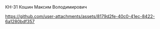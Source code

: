 КН-31
Кошин Максим Володимирович


https://github.com/user-attachments/assets/8179d2fe-40c0-41ec-8422-6a1280bdf357

